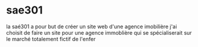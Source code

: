 # sae301
la saé301 a pour but de créer un site web d'une agence imobilière
j'ai choisit de faire un site pour une agence immoblière qui se spécialiserait sur le marché totalement fictif de l'enfer